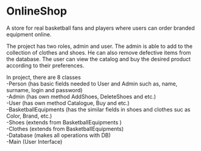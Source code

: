 # OnlineShop
A store for real basketball fans and players where users can order branded equipment online.

The project has two roles, admin and user. 
The admin is able to add to the collection of clothes and shoes. He can also remove defective items from the database. 
The user can view the catalog and buy the desired product according to their preferences.

In project, there are 8 classes <br>
-Person (has basic fields needed to User and Admin such as, name, surname, login and password) <br>
-Admin (has own method AddShoes, DeleteShoes and etc.) <br>
-User (has own method Catalogue, Buy and etc.) <br>
-BasketballEquipments (has the similar fields in shoes and clothes suc as Color, Brand, etc.) <br>
-Shoes (extends from BasketballEquipments )<br>
-Clothes (extends from BasketballEquipments) <br>
-Database (makes all operations with DB) <br>
-Main (User Interface) <br>
